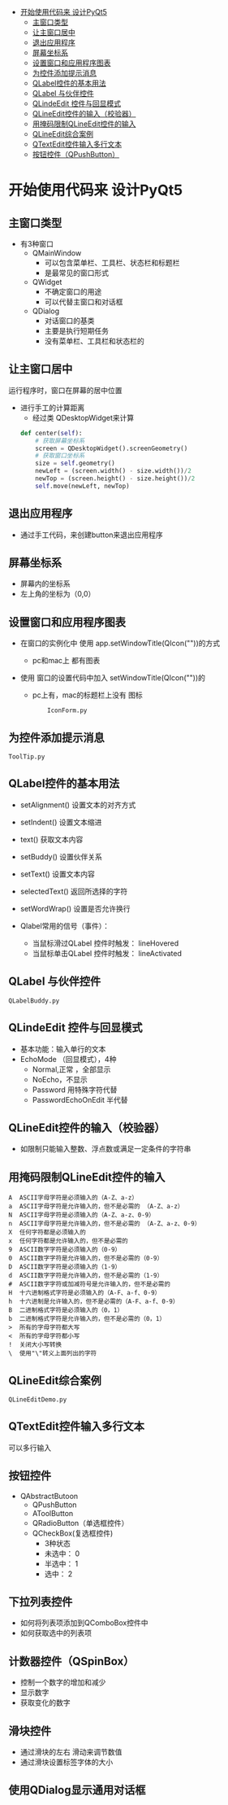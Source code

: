 <!-- @import "[TOC]" {cmd="toc" depthFrom=1 depthTo=6 orderedList=false} -->

<!-- code_chunk_output -->

-   [开始使用代码来 设计PyQt5](#开始使用代码来-设计pyqt5)
    -   [主窗口类型](#主窗口类型)
    -   [让主窗口居中](#让主窗口居中)
    -   [退出应用程序](#退出应用程序)
    -   [屏幕坐标系](#屏幕坐标系)
    -   [设置窗口和应用程序图表](#设置窗口和应用程序图表)
    -   [为控件添加提示消息](#为控件添加提示消息)
    -   [QLabel控件的基本用法](#qlabel控件的基本用法)
    -   [QLabel 与伙伴控件](#qlabel-与伙伴控件)
    -   [QLindeEdit 控件与回显模式](#qlindeedit-控件与回显模式)
    -   [QLineEdit控件的输入（校验器）](#qlineedit控件的输入校验器)
    -   [用掩码限制QLineEdit控件的输入](#用掩码限制qlineedit控件的输入)
    -   [QLineEdit综合案例](#qlineedit综合案例)
    -   [QTextEdit控件输入多行文本](#qtextedit控件输入多行文本)
    -   [按钮控件（QPushButton）](#按钮控件qpushbutton)

<!-- /code_chunk_output -->

# 开始使用代码来 设计PyQt5

## 主窗口类型

-   有3种窗口
    -   QMainWindow
        -   可以包含菜单栏、工具栏、状态栏和标题栏
        -   是最常见的窗口形式
    -   QWidget
        -   不确定窗口的用途
        -   可以代替主窗口和对话框
    -   QDialog
        -   对话窗口的基类
        -   主要是执行短期任务
        -   没有菜单栏、工具栏和状态栏的

## 让主窗口居中

 运行程序时，窗口在屏幕的居中位置

-   进行手工的计算距离
    -   经过类 QDesktopWidget来计算
    ```python
    def center(self):
        # 获取屏幕坐标系
        screen = QDesktopWidget().screenGeometry()
        # 获取窗口坐标系
        size = self.geometry()
        newLeft = (screen.width() - size.width())/2
        newTop = (screen.height() - size.height())/2
        self.move(newLeft, newTop)
    ```

## 退出应用程序

-   通过手工代码，来创建button来退出应用程序

## 屏幕坐标系

-   屏幕内的坐标系
-   左上角的坐标为（0,0）

## 设置窗口和应用程序图表

-   在窗口的实例化中 使用 app.setWindowTitle(QIcon(""))的方式
    -   pc和mac上 都有图表
-   使用 窗口的设置代码中加入 setWindowTitle(QIcon(""))的

    -   pc上有，mac的标题栏上没有 图标

        ```Text
            IconForm.py
        ```

## 为控件添加提示消息

```Text
ToolTip.py
```

## QLabel控件的基本用法

-   setAlignment()  设置文本的对齐方式
-   setIndent() 设置文本缩进
-   text()  获取文本内容
-   setBuddy() 设置伙伴关系
-   setText() 设置文本内容
-   selectedText() 返回所选择的字符
-   setWordWrap() 设置是否允许换行

-   Qlabel常用的信号（事件）：
    -   当鼠标滑过QLabel 控件时触发： lineHovered
    -   当鼠标单击QLabel 控件时触发： lineActivated

## QLabel 与伙伴控件

```Text
QLabelBuddy.py
```

## QLindeEdit 控件与回显模式

-   基本功能：输入单行的文本
-   EchoMode （回显模式），4种
    -   Normal,正常 ，全部显示
    -   NoEcho，不显示
    -   Password 用特殊字符代替
    -   PasswordEchoOnEdit  半代替

## QLineEdit控件的输入（校验器）

-   如限制只能输入整数、浮点数或满足一定条件的字符串

## 用掩码限制QLineEdit控件的输入

    A  ASCII字母字符是必须输入的（A-Z、a-z）
    a  ASCII字母字符是允许输入的，但不是必需的 （A-Z、a-z）
    N  ASCII字母字符是必须输入的（A-Z、a-z、0-9）
    n  ASCII字母字符是允许输入的，但不是必需的 （A-Z、a-z、0-9）
    X  任何字符都是必须输入的
    x  任何字符都是允许输入的，但不是必需的
    9  ASCII数字字符是必须输入的（0-9）
    0  ASCII数字字符是允许输入的，但不是必需的（0-9）
    D  ASCII数字字符是必须输入的（1-9）
    d  ASCII数字字符是允许输入的，但不是必需的（1-9）
    #  ASCII数字字符或加减符号是允许输入的，但不是必需的
    H  十六进制格式字符是必须输入的（A-F、a-f、0-9）
    h  十六进制是允许输入的，但不是必需的（A-F、a-f、0-9）
    B  二进制格式字符是必须输入的（0，1）
    b  二进制格式字符是允许输入的，但不是必需的（0，1）
    >  所有的字母字符都大写
    <  所有的字母字符都小写
    !  关闭大小写转换
    \  使用"\"转义上面列出的字符

## QLineEdit综合案例

```Text
QLineEditDemo.py
```

## QTextEdit控件输入多行文本

可以多行输入

## 按钮控件

-   QAbstractButoon
    -   QPushButton
    -   AToolButton
    -   QRadioButton（单选框控件）
    -   QCheckBox(复选框控件)
        -   3种状态
        -   未选中： 0
        -   半选中： 1
        -   选中：  2

## 下拉列表控件

-   如何将列表项添加到QComboBox控件中
-   如何获取选中的列表项

## 计数器控件（QSpinBox）
+ 控制一个数字的增加和减少
+ 显示数字
+ 获取变化的数字

## 滑块控件
+ 通过滑块的左右 滑动来调节数值
+ 通过滑块设置标签字体的大小

## 使用QDialog显示通用对话框
